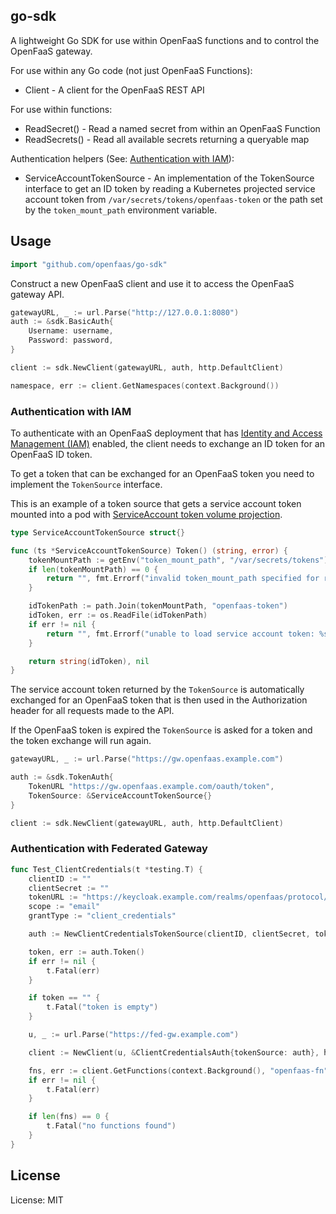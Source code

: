## go-sdk

A lightweight Go SDK for use within OpenFaaS functions and to control the OpenFaaS gateway.

For use within any Go code (not just OpenFaaS Functions):

* Client - A client for the OpenFaaS REST API

For use within functions:

* ReadSecret() - Read a named secret from within an OpenFaaS Function
* ReadSecrets() - Read all available secrets returning a queryable map

Authentication helpers (See: [Authentication with IAM](#authentication-with-iam)):

* ServiceAccountTokenSource - An implementation of the TokenSource interface to get an ID token by reading a Kubernetes projected service account token from `/var/secrets/tokens/openfaas-token` or the path set by the `token_mount_path` environment
variable.

## Usage

```go
import "github.com/openfaas/go-sdk"
```

Construct a new OpenFaaS client and use it to access the OpenFaaS gateway API.

```go
gatewayURL, _ := url.Parse("http://127.0.0.1:8080")
auth := &sdk.BasicAuth{
    Username: username,
    Password: password,
}

client := sdk.NewClient(gatewayURL, auth, http.DefaultClient)

namespace, err := client.GetNamespaces(context.Background())
```

### Authentication with IAM

To authenticate with an OpenFaaS deployment that has [Identity and Access Management (IAM)](https://docs.openfaas.com/openfaas-pro/iam/overview/) enabled, the client needs to exchange an ID token for an OpenFaaS ID token.

To get a token that can be exchanged for an OpenFaaS token you need to implement the `TokenSource` interface.

This is an example of a token source that gets a service account token mounted into a pod with [ServiceAccount token volume projection](https://kubernetes.io/docs/tasks/configure-pod-container/configure-service-account/#serviceaccount-token-volume-projection).

```go
type ServiceAccountTokenSource struct{}

func (ts *ServiceAccountTokenSource) Token() (string, error) {
	tokenMountPath := getEnv("token_mount_path", "/var/secrets/tokens")
	if len(tokenMountPath) == 0 {
		return "", fmt.Errorf("invalid token_mount_path specified for reading the service account token")
	}

	idTokenPath := path.Join(tokenMountPath, "openfaas-token")
	idToken, err := os.ReadFile(idTokenPath)
	if err != nil {
		return "", fmt.Errorf("unable to load service account token: %s", err)
	}

	return string(idToken), nil
}
```

The service account token returned by the `TokenSource` is automatically exchanged for an OpenFaaS token that is then used in the Authorization header for all requests made to the API.

If the OpenFaaS token is expired the `TokenSource` is asked for a token and the token exchange will run again.

```go
gatewayURL, _ := url.Parse("https://gw.openfaas.example.com")

auth := &sdk.TokenAuth{
    TokenURL "https://gw.openfaas.example.com/oauth/token",
    TokenSource: &ServiceAccountTokenSource{}
}

client := sdk.NewClient(gatewayURL, auth, http.DefaultClient)
```

### Authentication with Federated Gateway

```go
func Test_ClientCredentials(t *testing.T) {
	clientID := ""
	clientSecret := ""
	tokenURL := "https://keycloak.example.com/realms/openfaas/protocol/openid-connect/token"
	scope := "email"
	grantType := "client_credentials"

	auth := NewClientCredentialsTokenSource(clientID, clientSecret, tokenURL, scope, grantType)

	token, err := auth.Token()
	if err != nil {
		t.Fatal(err)
	}

	if token == "" {
		t.Fatal("token is empty")
	}

	u, _ := url.Parse("https://fed-gw.example.com")

	client := NewClient(u, &ClientCredentialsAuth{tokenSource: auth}, http.DefaultClient)

	fns, err := client.GetFunctions(context.Background(), "openfaas-fn")
	if err != nil {
		t.Fatal(err)
	}

	if len(fns) == 0 {
		t.Fatal("no functions found")
	}
}
```

## License

License: MIT
